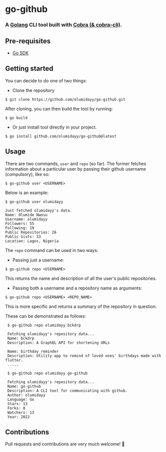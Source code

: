 # go-github

### A [Golang](https://go.dev/) CLI tool built with [Cobra (& cobra-cli)](https://github.com/spf13/cobra).

## Pre-requisites
- [Go SDK](https://go.dev/dl/)


## Getting started

You can decide to do one of two things:

- Clone the repository
```
$ git clone https://github.com/olumidayy/go-github.git
```
 After cloning, you can then build the tool by running:
 ```
 $ go build
 ```
- Or just install tool directly in your project.
```
$ go install github.com/olumidayy/go-github@latest
```



## Usage
There are two commands, `user` and `repo` (so far). The former fetches information about a particular user by passing their github username (compulsory), like so:

```
$ go-github user <USERNAME>
```
Below is an example:
```
$ go-github user olumidayy

Just fetched olumidayy's data.
Name: Olumide Nwosu
Username: olumidayy
Followers: 55
Following: 19
Public Repositories: 26
Public Gists: 33
Location: Lagos, Nigeria
```

The `repo` command can be used in two ways:
 - Passing just a username:
 ```
 $ go-github repo <USERNAME>
 ```
 This returns the name and description of all the user's public repositories.
 - Passing both a username and a repository name as arguments:
 ```
 $ go-github repo <USERNAME> <REPO_NAME>
 ```
 This is more specific and returns a summary of the repository in question.
 
These can be demonstrated as follows:
```
 $ go-github repo olumidayy bckdrp

 Fetching olumidayy's repository data...
 Name: bckdrp
 Description: A GraphQL API for shortening URLs

 Name: birthday_reminder
 Description: Utility app to remind of loved ones' birthdays made with flutter.
 .....
```

```
 $ go-github repo olumidayy go-github

 Fetching olumidayy's repository data...
 Name: go-github
 Description: A CLI tool for communicating with github.
 Author: olumidayy
 Language: Go
 Stars: 13
 Forks: 0
 Watchers: 13
 Year: 2022
```

## Contributions
 Pull requests and contributions are very much welcome! 💙
 
 
